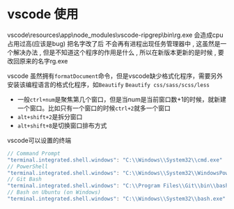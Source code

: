 # vscode 使用

vscode\resources\app\node_modules\vscode-ripgrep\bin\rg.exe 会造成cpu占用过高(应该是bug)
把名字改了后 不会再有进程出现任务管理器中 , 这虽然是一个解决办法 , 但是不知道这个程序的作用是什么 , 所以在新版本更新的是时候 , 要改回原来的名字rg.exe


vscode 虽然拥有`formatDocument`命令，但是vscode缺少格式化程序，需要另外安装该编程语言的格式化程序，如`Beautify` `Beautify css/sass/scss/less`


* 一般`ctrl+num`是聚焦第几个窗口，但是当num是当前窗口数+1的时候，就新建一个窗口。比如只有一个窗口的时候`ctrl+2`就多一个窗口
* `alt+shift+2`是拆分窗口
* `alt+shift+8`是切换窗口排布方式


vscode可以设置的终端
``` javascript
// Command Prompt
"terminal.integrated.shell.windows": "C:\\Windows\\System32\\cmd.exe"
// PowerShell
"terminal.integrated.shell.windows": "C:\\Windows\\System32\\WindowsPowerShell\\v1.0\\powershell.exe"
// Git Bash
"terminal.integrated.shell.windows": "C:\\Program Files\\Git\\bin\\bash.exe"
// Bash on Ubuntu (on Windows)
"terminal.integrated.shell.windows": "C:\\Windows\\System32\\bash.exe"
```